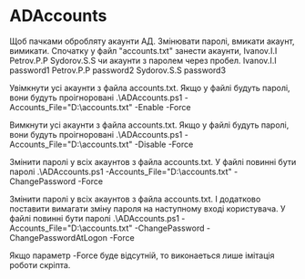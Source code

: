 # ADAccounts
Щоб пачками обробляту акаунти АД. Змінювати паролі, вмикати акаунт, вимикати.
Спочатку у файл "accounts.txt" занести акаунти,
Ivanov.I.I
Petrov.P.P
Sydorov.S.S
чи акаунти з паролем через пробел.
Ivanov.I.I password1
Petrov.P.P password2
Sydorov.S.S password3

Увімкнути усі акаунти з файла accounts.txt. Якщо у файлі будуть паролі, вони будуть проігноровані
.\ADAccounts.ps1 -Accounts_File="D:\accounts.txt" -Enable -Force

Вимкнути усі акаунти з файла accounts.txt. Якщо у файлі будуть паролі, вони будуть проігноровані
.\ADAccounts.ps1 -Accounts_File="D:\accounts.txt" -Disable -Force

Змінити паролі у всіх акаунтов з файла accounts.txt. У файлі повинні бути паролі
.\ADAccounts.ps1 -Accounts_File="D:\accounts.txt" -ChangePassword -Force

Змінити паролі у всіх акаунтов з файла accounts.txt. І додатково поставити вимагати зміну пароля на наступному вході користувача. У файлі повинні бути паролі
.\ADAccounts.ps1 -Accounts_File="D:\accounts.txt" -ChangePassword -ChangePasswordAtLogon -Force

Якщо параметр -Force буде відсутній, то виконаеться лише імітація роботи скріпта.
